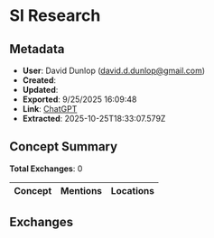 # SI Research

## Metadata

- **User**: David Dunlop (david.d.dunlop@gmail.com)
- **Created**: 
- **Updated**: 
- **Exported**: 9/25/2025 16:09:48
- **Link**: [ChatGPT](https://chatgpt.com/g/g-p-67f0430669108191919827cd32b66fbf-si-research/project)
- **Extracted**: 2025-10-25T18:33:07.579Z

## Concept Summary

**Total Exchanges**: 0

| Concept | Mentions | Locations |
|---------|----------|----------|

## Exchanges

